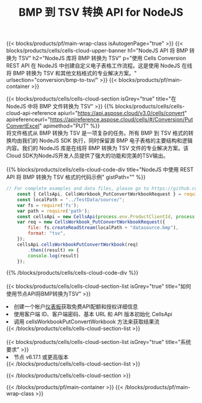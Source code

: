﻿---
title:  BMP 到 TSV 转换 API for NodeJS
description: 使用Aspose.Cells Cloud SDK for NodeJS将BMP格式文件转换为TSV格式文件。
url: /zh/nodejs/conversion/bmp-to-tsv/
---
{{< blocks/products/pf/main-wrap-class isAutogenPage="true" >}}
{{< blocks/products/cells/cells-cloud-upper-banner h1="NodeJS API 将 BMP 转换为 TSV" h2="NodeJS 库将 BMP 转换为 TSV" p="使用 Cells Conversion REST API 在 NodeJS 中创建自定义电子表格工作流程。这是使用 NodeJS 在线将 BMP 转换为 TSV 和其他文档格式的专业解决方案。" urlsection="conversion/bmp-to-tsv/" >}}
{{< blocks/products/pf/main-container >}}

{{< blocks/products/cells/cells-cloud-section isGrey="true" title="在 NodeJS 中将 BMP 文件转换为 TSV" >}}
{{% blocks/products/cells/cells-cloud-api-reference apiurl="https://api.aspose.cloud/v3.0/cells/convert" apireferenceurl="https://apireference.aspose.cloud/cells/#/Conversion/PutConvertExcel" apimethod="PUT" %}}
<br/>
将文件格式从 BMP 转换为 TSV 是一项复杂的任务。所有 BMP 到 TSV 格式的转换均由我们的 NodeJS SDK 执行，同时保留源 BMP 电子表格的主要结构和逻辑内容。我们的 NodeJS 库是在线将 BMP 转换为 TSV 文件的专业解决方案。该Cloud SDK为NodeJS开发人员提供了强大的功能和完美的TSV输出。
<br/>
<br/>
{{% blocks/products/cells/cells-cloud-code-div title="NodeJS 中使用 REST API 将 BMP 转换为 TSV 格式的代码示例" gistPath="" %}}
 
```js
// For complete examples and data files, please go to https://github.com/aspose-cells-cloud/aspose-cells-cloud-node/
    const { CellsApi, CellsWorkbook_PutConvertWorkbookRequest } = require("asposecellscloud");
    const localPath = "../TestData/source/";
    var fs = require('fs');
    var path = require('path');
    const cellsApi = new CellsApi(process.env.ProductClientId, process.env.ProductClientSecret);
    var req = new CellsWorkbook_PutConvertWorkbookRequest({
        file: fs.createReadStream(localPath + "datasource.bmp"),
        format: "tsv",
    });
    cellsApi.cellsWorkbookPutConvertWorkbook(req)
        .then((result) => {
        console.log(result)
    });
```
 
{{% /blocks/products/cells/cells-cloud-code-div %}}
<br/>
<br/>
{{< blocks/products/cells/cells-cloud-section-list isGrey="true" title="如何使用节点API将BMP转换为TSV" >}}
<li>创建一个帐户<a href="https://dashboard.aspose.cloud/">仪表板</a>获取免费API配额和授权详细信息</li>
<li>使用客户端 ID、客户端密码、基本 URL 和 API 版本初始化 CellsApi</li>
<li>调用 cellsWorkbookPutConvertWorkbook 方法来获取结果流</li>
{{< /blocks/products/cells/cells-cloud-section-list >}}
<br/>
<br/>
{{< blocks/products/cells/cells-cloud-section-list isGrey="true" title="系统要求" >}}
<li>节点 v6.17.1 或更高版本</li>
{{< /blocks/products/cells/cells-cloud-section-list >}}

{{< /blocks/products/cells/cells-cloud-section >}}

{{< /blocks/products/pf/main-container >}}
{{< /blocks/products/pf/main-wrap-class >}}
